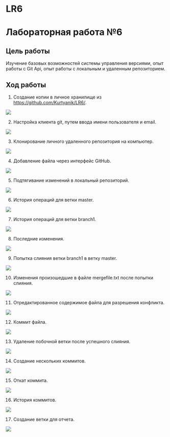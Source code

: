 # LR6

# Лабораторная работа №6

## Цель работы

Изучение базовых возможностей системы управления версиями, опыт работы с Git Api, опыт работы с локальным и удаленным репозиторием.

## Ход работы

1. Создание копии в личное хранилище из https://github.com/Kurtyanik/LR6/.

![](C:\Users\ted\Documents\LR6\OP_LR6\Screenshot_17.png)

2. Настройка клиента git, путем ввода имени пользователя и email.

![](C:\Users\ted\Documents\LR6\OP_LR6\Screenshot_1.png)

3. Клонирование личного удаленного репозитория на компьютер.

![](C:\Users\ted\Documents\LR6\OP_LR6\Screenshot_2.png)

4. Добавление файла через интерфейс GitHub.

![](C:\Users\ted\Documents\LR6\OP_LR6\Screenshot_3.png)

5. Подтягивание изменений в локальный репозиторий.

![](C:\Users\ted\Documents\LR6\OP_LR6\Screenshot_4.png)

6. История операций для ветки master.

![](C:\Users\ted\Documents\LR6\OP_LR6\Screenshot_5.png)

7. История операций для ветки branch1.

![](C:\Users\ted\Documents\LR6\OP_LR6\Screenshot_6.png)

8. Последние изменения.

![](C:\Users\ted\Documents\LR6\OP_LR6\Screenshot_7.png)

9. Попытка слияния ветки branch1 в ветку master.

![](C:\Users\ted\Documents\LR6\OP_LR6\Screenshot_8.png)

10. Изменения произошедшие в файле mergefile.txt после попытки слияния.

![](C:\Users\ted\Documents\LR6\OP_LR6\Screenshot_9.png)

11. Отредактированное содержимое файла для разрешения конфликта.

![](C:\Users\ted\Documents\LR6\OP_LR6\Screenshot_10.png)

12. Коммит файла.

![](C:\Users\ted\Documents\LR6\OP_LR6\Screenshot_11.png)

13. Удаление побочной ветки после успешного слияния.

![](C:\Users\ted\Documents\LR6\OP_LR6\Screenshot_12.png)

14. Создание нескольких коммитов.

![](C:\Users\ted\Documents\LR6\OP_LR6\Screenshot_13.png)

15. Откат коммита.

![](C:\Users\ted\Documents\LR6\OP_LR6\Screenshot_14.png)

16. История коммитов.

![](C:\Users\ted\Documents\LR6\OP_LR6\Screenshot_15.png)

17. Создание ветки для отчета.

![](C:\Users\ted\Documents\LR6\OP_LR6\Screenshot_16.png)

